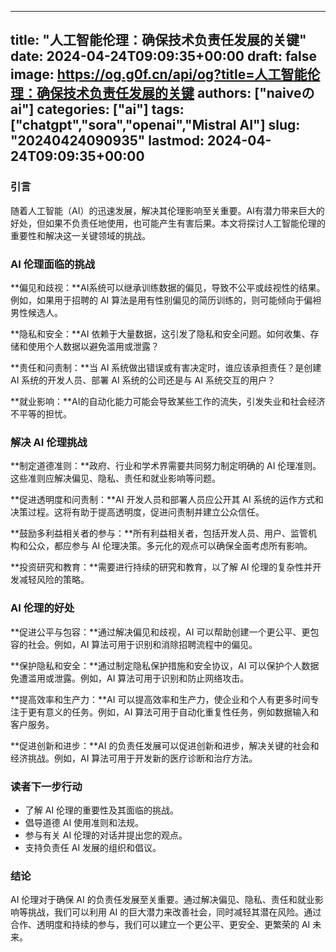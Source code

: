 
---
title: "人工智能伦理：确保技术负责任发展的关键"
date: 2024-04-24T09:09:35+00:00
draft: false
image: https://og.g0f.cn/api/og?title=人工智能伦理：确保技术负责任发展的关键
authors: ["naiveのai"]
categories: ["ai"]
tags: ["chatgpt","sora","openai","Mistral AI"]
slug: "20240424090935"
lastmod: 2024-04-24T09:09:35+00:00
---
### 引言

随着人工智能（AI）的迅速发展，解决其伦理影响至关重要。AI有潜力带来巨大的好处，但如果不负责任地使用，也可能产生有害后果。本文将探讨人工智能伦理的重要性和解决这一关键领域的挑战。

### AI 伦理面临的挑战

**偏见和歧视：**AI系统可以继承训练数据的偏见，导致不公平或歧视性的结果。例如，如果用于招聘的 AI 算法是用有性别偏见的简历训练的，则可能倾向于偏袒男性候选人。

**隐私和安全：**AI 依赖于大量数据，这引发了隐私和安全问题。如何收集、存储和使用个人数据以避免滥用或泄露？

**责任和问责制：**当 AI 系统做出错误或有害决定时，谁应该承担责任？是创建 AI 系统的开发人员、部署 AI 系统的公司还是与 AI 系统交互的用户？

**就业影响：**AI的自动化能力可能会导致某些工作的流失，引发失业和社会经济不平等的担忧。

### 解决 AI 伦理挑战

**制定道德准则：**政府、行业和学术界需要共同努力制定明确的 AI 伦理准则。这些准则应解决偏见、隐私、责任和就业影响等问题。

**促进透明度和问责制：**AI 开发人员和部署人员应公开其 AI 系统的运作方式和决策过程。这将有助于提高透明度，促进问责制并建立公众信任。

**鼓励多利益相关者的参与：**所有利益相关者，包括开发人员、用户、监管机构和公众，都应参与 AI 伦理决策。多元化的观点可以确保全面考虑所有影响。

**投资研究和教育：**需要进行持续的研究和教育，以了解 AI 伦理的复杂性并开发减轻风险的策略。

### AI 伦理的好处

**促进公平与包容：**通过解决偏见和歧视，AI 可以帮助创建一个更公平、更包容的社会。例如，AI 算法可用于识别和消除招聘流程中的偏见。

**保护隐私和安全：**通过制定隐私保护措施和安全协议，AI 可以保护个人数据免遭滥用或泄露。例如，AI 算法可用于识别和防止网络攻击。

**提高效率和生产力：**AI 可以提高效率和生产力，使企业和个人有更多时间专注于更有意义的任务。例如，AI 算法可用于自动化重复性任务，例如数据输入和客户服务。

**促进创新和进步：**AI 的负责任发展可以促进创新和进步，解决关键的社会和经济挑战。例如，AI 算法可用于开发新的医疗诊断和治疗方法。

### 读者下一步行动

* 了解 AI 伦理的重要性及其面临的挑战。
* 倡导道德 AI 使用准则和法规。
* 参与有关 AI 伦理的对话并提出您的观点。
* 支持负责任 AI 发展的组织和倡议。

### 结论

AI 伦理对于确保 AI 的负责任发展至关重要。通过解决偏见、隐私、责任和就业影响等挑战，我们可以利用 AI 的巨大潜力来改善社会，同时减轻其潜在风险。通过合作、透明度和持续的参与，我们可以建立一个更公平、更安全、更繁荣的 AI 未来。